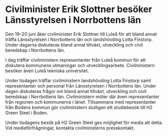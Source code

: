 # Civilminister Erik Slottner besöker Länsstyrelsen i Norrbottens län

Den 19–20 juni åker civilminister Erik Slottner till Luleå för att bland annat träffa Länsstyrelsen i Norrbottens län och landshövding Lotta Finstorp. Under dagarna diskuteras bland annat tillväxt, utveckling och civil beredskap i Norrbottens län.

I dag träffar civilministern representanter från Luleå kommun för att diskutera kommunens utmaningar och utvecklingsarbete. Civilministern besöker även Luleå tekniska universitet.

Under tisdagen träffar civilministern landshövding Lotta Finstorp samt representanter och personal från Länsstyrelsen i Norrbottens län. Under dagen diskuteras frågor om bland annat tillväxt, utveckling och civil beredskap i Norrbottens län. Civilministern möter där även representanter från regionen och kommunerna i länet. Tillsammans med representanter från Bodens kommun gör civilministern slutligen ett studiebesök till H2 Green Steel i Boden.

Under tisdagens besök på H2 Green Steel ges möjlighet för media att delta. Vid medieförfrågningar, kontakta civilministerns presskontakt.
